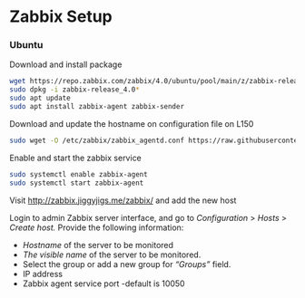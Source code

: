 # Zabbix Setup

### Ubuntu

Download and install package

```bash
wget https://repo.zabbix.com/zabbix/4.0/ubuntu/pool/main/z/zabbix-release/zabbix-release_4.0-2+bionic_all.deb
sudo dpkg -i zabbix-release_4.0*
sudo apt update
sudo apt install zabbix-agent zabbix-sender
```

Download and update the hostname on configuration file on L150

```bash
sudo wget -O /etc/zabbix/zabbix_agentd.conf https://raw.githubusercontent.com/jjp1023/Jiggy-Home-Lab/master/ubuntu/etc/zabbix/zabbix_agentd.conf
```

Enable and start the zabbix service

```bash
sudo systemctl enable zabbix-agent
sudo systemctl start zabbix-agent
```

Visit http://zabbix.jiggyjigs.me/zabbix/ and add the new host

Login to admin Zabbix server interface, and go to *Configuration* > *Hosts* > *Create host.* Provide the following information:

* *Hostname* of the server to be monitored
* *The visible name* of the server to be monitored.
* Select the group or add a new group for *“Groups”* field.
* IP address
* Zabbix agent service port -default is 10050
